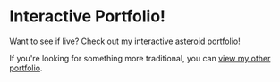 # Interactive Portfolio!
Want to see if live? Check out my interactive [asteroid portfolio](https://asteroids.oflaherty.tech/)!

If you're looking for something more traditional, you can [view my other portfolio](https://oflaherty.tech/).
